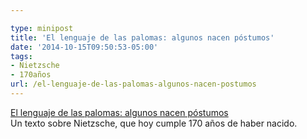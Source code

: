 ```yaml
---

type: minipost
title: 'El lenguaje de las palomas: algunos nacen póstumos'
date: '2014-10-15T09:50:53-05:00'
tags:
- Nietzsche
- 170años
url: /el-lenguaje-de-las-palomas-algunos-nacen-postumos
---
```

<a href="http://www.adolforamirez.com/el-lenguaje-de-las-palomas/">El lenguaje de las palomas: algunos nacen póstumos</a><br/>Un texto sobre Nietzsche, que hoy cumple 170 años de haber nacido.
